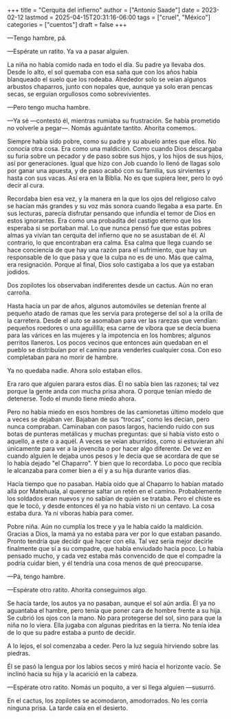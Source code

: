 +++
title = "Cerquita del infierno"
author = ["Antonio Saade"]
date = 2023-02-12
lastmod = 2025-04-15T20:31:16-06:00
tags = ["cruel", "México"]
categories = ["cuentos"]
draft = false
+++

—Tengo hambre, pá.

—Espérate un ratito. Ya va a pasar alguien.

La niña no había comido nada en todo el día. Su padre ya llevaba dos. Desde lo alto, el sol quemaba con esa saña que con los años había blanqueado el suelo que los rodeaba. Alrededor solo se veían algunos arbustos chaparros, junto con nopales que, aunque ya solo eran pencas secas, se erguían orgullosos como sobrevivientes.

—Pero tengo mucha hambre.

—Ya sé —contestó él, mientras rumiaba su frustración. Se había prometido no volverle a pegar—. Nomás aguántate tantito. Ahorita comemos.

Siempre había sido pobre, como su padre y su abuelo antes que ellos. No conocía otra cosa. Era como una maldición. Como cuando Dios descargaba su furia sobre un pecador y de paso sobre sus hijos, y los hijos de sus hijos, así por generaciones. Igual que hizo con Job cuando lo llenó de llagas solo por ganar una apuesta, y de paso acabó con su familia, sus sirvientes y hasta con sus vacas. Así era en la Biblia. No es que supiera leer, pero lo oyó decir al cura.

Recordaba bien esa vez, y la manera en la que los ojos del religioso calvo se hacían más grandes y su voz más sonora cuando llegaba a esa parte. En sus lecturas, parecía disfrutar pensando que infundía el temor de Dios en estos ignorantes. Era como una probadita del castigo eterno que los esperaba si se portaban mal. Lo que nunca pensó fue que estas pobres almas ya vivían tan cerquita del infierno que no se asustaban de él. Al contrario, lo que encontraban era calma. Esa calma que llega cuando se hace conciencia de que hay una razón para el sufrimiento, que hay un responsable de lo que pasa y que la culpa no es de uno. Más que calma, era resignación. Porque al final, Dios solo castigaba a los que ya estaban jodidos.

Dos zopilotes los observaban indiferentes desde un cactus. Aún no eran carroña.

Hasta hacía un par de años, algunos automóviles se detenían frente al pequeño atado de ramas que les servía para protegerse del sol a la orilla de la carretera. Desde el auto se asomaban para ver las rarezas que vendían: pequeños roedores o una aguililla; esa carne de víbora que se decía buena para las várices en las mujeres y la impotencia en los hombres; algunos perritos llaneros. Los pocos vecinos que entonces aún quedaban en el pueblo se distribuían por el camino para venderles cualquier cosa. Con eso completaban para no morir de hambre.

Ya no quedaba nadie. Ahora solo estaban ellos.

Era raro que alguien parara estos días. Él no sabía bien las razones; tal vez porque la gente anda con mucha prisa ahora. O porque tenían miedo de detenerse. Todo el mundo tiene miedo ahora.

Pero no había miedo en esos hombres de las camionetas último modelo que a veces se dejaban ver. Bajaban de sus “trocas”, como les decían, pero nunca compraban. Caminaban con pasos largos, haciendo ruido con sus botas de punteras metálicas y muchas preguntas: que si había visto esto o aquello, a este o a aquél. A veces se veían aburridos, como si estuvieran ahí únicamente para ver a la jovencita o por hacer algo diferente. De vez en cuando alguien le dejaba unos pesos y le decía que se acordara de que se lo había dejado "el Chaparro". Y bien que lo recordaba. Lo poco que recibía le alcanzaba para comer bien a él y a su hija durante varios días.

Hacía tiempo que no pasaban. Había oído que al Chaparro lo habían matado allá por Matehuala, al quererse saltar un retén en el camino. Probablemente los soldados eran nuevos y no sabían de quién se trataba. Pero el chiste es que le tocó, y desde entonces él ya no había visto ni un centavo. La cosa estaba dura. Ya ni víboras había para comer.

Pobre niña. Aún no cumplía los trece y ya le había caído la maldición. Gracias a Dios, la mamá ya no estaba para ver por lo que estaban pasando. Pronto tendría que decidir qué hacer con ella. Tal vez sería mejor decirle finalmente que sí a su compadre, que había enviudado hacía poco. Lo había pensado mucho, y cada vez estaba más convencido de que el compadre la podría cuidar bien, y él tendría una cosa menos de qué preocuparse.

—Pá, tengo hambre.

—Espérate otro ratito. Ahorita conseguimos algo.

Se hacía tarde, los autos ya no pasaban, aunque el sol aún ardía. Él ya no aguantaba el hambre, pero tenía que poner cara de hombre frente a su hija. Se cubrió los ojos con la mano. No para protegerse del sol, sino para que la niña no lo viera. Ella jugaba con algunas piedritas en la tierra. No tenía idea de lo que su padre estaba a punto de decidir.

A lo lejos, el sol comenzaba a ceder. Pero la luz seguía hirviendo sobre las piedras.

Él se pasó la lengua por los labios secos y miró hacia el horizonte vacío. Se inclinó hacia su hija y la acarició en la cabeza.

—Espérate otro ratito. Nomás un poquito, a ver si llega alguien —susurró.

En el cactus, los zopilotes se acomodaron, amodorrados. No les corría ninguna prisa. La tarde caía en el desierto.
